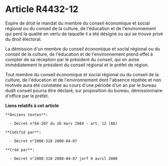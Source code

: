 # Article R4432-12

Expire de droit le mandat du membre du conseil économique et social régional ou du conseil de la culture, de l'éducation et
de l'environnement qui perd la qualité en vertu de laquelle il a été désigné ou qui se trouve privé du droit électoral.

La démission d'un membre du conseil économique et social régional ou du conseil de la culture, de l'éducation et de
l'environnement prend effet à compter de sa réception par le président du conseil, qui en avise immédiatement le président du
conseil régional et le préfet de région.

Tout membre du conseil économique et social régional ou du conseil de la culture, de l'éducation et de l'environnement dont
l'absence répétée et non motivée aura été constatée au cours d'une période d'un an par le bureau dudit conseil pourra être
déclaré, sur proposition du bureau, démissionnaire d'office par le préfet.

**Liens relatifs à cet article**

	**Anciens textes**:

	  - Décret n°84-207 du 26 mars 1984 - art. 12 (Ab)

	**Codifié par**:

	  - Décret n°2000-318 2000-04-07

	**Créé par**:

	  - Décret n°2000-318 2000-04-07 jorf 9 avril 2000

